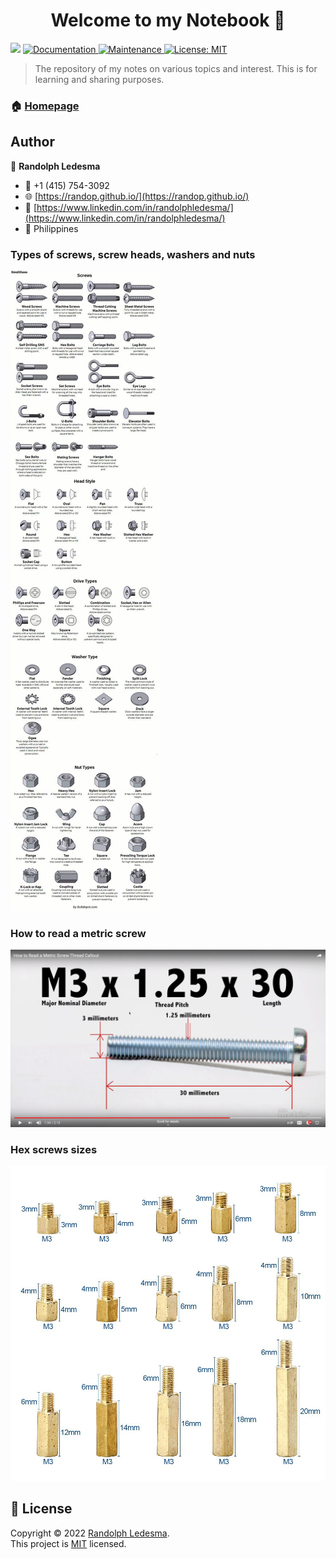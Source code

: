 <h1 align="center">Welcome to my Notebook 👋</h1>
<p>
  <img src="https://img.shields.io/badge/version-1.0.0-blue.svg?cacheSeconds=2592000" />
  <a href="https://github.com/randop/Notebook#readme">
    <img alt="Documentation" src="https://img.shields.io/badge/documentation-yes-brightgreen.svg" target="_blank" />
  </a>
  <a href="https://github.com/randop/Notebook/graphs/commit-activity">
    <img alt="Maintenance" src="https://img.shields.io/badge/Maintained%3F-yes-green.svg" target="_blank" />
  </a>
  <a href="https://github.com/randop/Notebook/blob/master/LICENSE">
    <img alt="License: MIT" src="https://img.shields.io/badge/License-MIT-yellow.svg" target="_blank" />
  </a>
</p>

> The repository of my notes on various topics and interest. 
This is for learning and sharing purposes.

### 🏠 [Homepage](https://github.com/randop/Notebook#readme)

## Author

👤 **Randolph Ledesma**

* 📱 +1 (415) 754-3092
* 🌐 [https://randop.github.io/](https://randop.github.io/)
* 👷 [https://www.linkedin.com/in/randolphledesma/](https://www.linkedin.com/in/randolphledesma/)
* 📍 Philippines

### Types of screws, screw heads, washers and nuts
![Picture of Types of screws, screw heads, washers and nuts](https://github.com/randop/Notebook/blob/master/assets/types-of-screws-screw-heads-washers-and-nuts.jpg?raw=true)

### How to read a metric screw
![Picture of How to read a metric screw](https://github.com/randop/Notebook/blob/master/assets/How-to-Read-a-Metric-Screw-Thread-Callout.png?raw=true)

### Hex screws sizes
![Picture of hex screws sizes](https://github.com/randop/Notebook/blob/master/assets/hex-screws-sizes.jpg?raw=true)

## 📝 License

Copyright © 2022 [Randolph Ledesma](https://github.com/randop).<br />
This project is [MIT](https://github.com/randop/javascript-projects/blob/master/LICENSE) licensed.